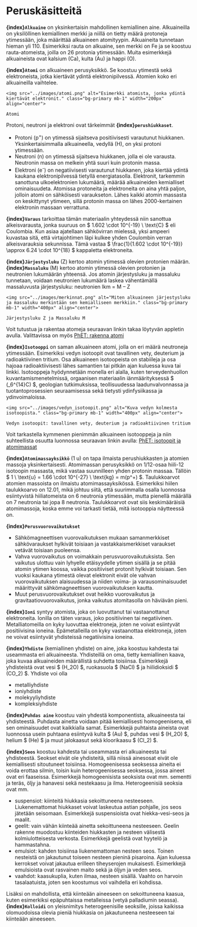 #  Peruskäsitteitä

**{index}`Alkuaine`** on yksinkertaisin mahdollinen kemiallinen aine. Alkuaineilla on yksilöllinen kemiallinen merkki ja niillä on tietty määrä protoneja ytimessään, joka määrittää alkuaineen atomityypin. Alkuaineita tunnetaan hieman yli 110. Esimerkiksi rauta on alkuaine, sen merkki on Fe ja se koostuu rauta-atomeista, joilla on 26 protonia ytimessään. Muita esimerkkejä alkuaineista ovat kalsium (Ca), kulta (Au) ja happi (O).

**{index}`Atomi`** on alkuaineen perusyksikkö. Se koostuu ytimestä sekä elektroneista, jotka kiertävät ydintä elektronipilvessä. Atomien koko eri alkuaineilla vaihtelee.
```{figure-md} Atomi
<img src="../images/atomi.png" alt="Esimerkki atomista, jonka ydintä kiertävät elektronit." class="bg-primary mb-1" width="200px" align="center">

Atomi
```

Protoni, neutroni ja elektroni ovat tärkeimmät **{index}`perushiukkaset`**.
- Protoni (p<sup>+</sup>) on ytimessä sijaitseva positiivisesti varautunut hiukkanen. Yksinkertaisimmalla alkuaineella, vedyllä (H), on yksi protoni ytimessään.
- Neutroni (n) on ytimessä sijaitseva hiukkanen, jolla ei ole varausta. Neutronin massa on melkein yhtä suuri kuin protonin massa.
- Elektroni (e<sup>-</sup>) on negatiivisesti varautunut hiukkanen, joka kiertää ydintä kaukana elektronipilvessä tietyllä energiatasolla. Elektronit, tarkemmin sanottuna ulkoelektronien lukumäärä, määrää alkuaineiden kemialliset ominaisuudeta.
Atomissa protoneita ja elektroneita on aina yhtä paljon, jolloin atomi on sähköisesti varaukseton. Lähes kaikki atomin massasta on keskittynyt ytimeen, sillä protonin massa on lähes 2000-kertainen elektronin massaan verrattuna.

**{index}`Varaus`** tarkoittaa tämän materiaalin yhteydessä niin sanottua alkeisvarausta, jonka suuruus on $ 1.602 \cdot 10^{-19} \ \text{C} $ eli Coulombia. Kun asiaa ajatellaan sähkövirran mielessä, yksi ampeeri kuvastaa sitä, että virtajohtimen läpi kulkee yhden Coulombin verran alkeisvarauksia sekunnissa. Tämä vastaa $ \frac{1}{1.602 \cdot 10^{-19}} \approx 6.24 \cdot 10^{18} $ kappaletta elektroneita.

**{index}`Järjestysluku`** (Z) kertoo atomin ytimessä olevien protonien määrän.
**{index}`Massaluku`** (M) kertoo atomin ytimessä olevien protonien ja neutronien lukumäärän yhteensä. Jos atomin järjestysluku ja massaluku tunnetaan, voidaan neutronien lukumäärä laskea vähentämällä massaluvusta järjestysluku: neutronien lkm = M – Z
```{figure-md} Järjestysluku ja massaluku
<img src="../images/merkinnat.png" alt="Miten alkuaineen järjestysluku ja massaluku merkintään sen kemialliseen merkkiin." class="bg-primary mb-1" width="400px" align="center">

Järjestysluku Z ja Massaluku M
```
Voit tutustua ja rakentaa atomeja seuraavan linkin takaa löytyvän appletin avulla. Valittavissa on myös <a href="https://phet.colorado.edu/sims/html/build-an-atom/latest/build-an-atom_fi.html" target="_blank">PhET: rakenna atomi</a>

**{index}`Isotooppi`** on saman alkuaineen atomi, jolla on eri määrä neutroneja ytimessään. Esimerkiksi vedyn isotoopit ovat tavallinen vety, deuterium ja radioaktiivinen tritium. Osa alkuaineen isotoopeista on stabiileja ja osa hajoaa radioaktiivisesti lähes samantien tai pitkän ajan kuluessa kuva tai linkki. Isotooppeja hyödynnetään monella eri alalla, kuten terveydenhuollon kuvantamismenetelmissä, orgaanisen materiaalin iänmäärityksessä $ (_6^{14}C) $, geologian tutkimuksissa, teollisuudessa laadunvalvonnassa ja tuotantoprosessien seuraamisessa sekä tietysti ydinfysiikassa ja ydinvoimaloissa.
```{figure-md} Vedyn isotoopit
<img src="../images/vedyn_isotoopit.png" alt="Kuva vedyn kolmesta isotoopista." class="bg-primary mb-1" width="400px" align="center">

Vedyn isotoopit: tavallinen vety, deuterium ja radioaktiivinen tritium
```
Voit tarkastella kymmenen pienimmän alkuaineen isotooppeja ja niin suhteellista osuutta luonnossa seuraavan linkin avulla: <a href="https://phet.colorado.edu/sims/html/isotopes-and-atomic-mass/latest/isotopes-and-atomic-mass_fi.html" target="_blank">PhET: isotoopit ja atomimassat</a>

**{index}`Atomimassayksikkö`** (1 u) on tapa ilmaista perushiukkasten ja atomien massoja yksinkertaisesti. Atomimassan perusyksikkö on 1/12-osaa hiili-12 isotoopin massasta, mikä vastaa suunnilleen yhden protonin massaa. Tällöin $ 1 \ \text{u} = 1.66 \cdot 10^{-27} \ \text{kg} = m(p^+) $. Taulukkoarvot atomien massoista on ilmaistu atomimassayksikössä. Esimerkiksi hiilen taulukkoarvo on 12.01, mikä johtuu siitä, että suurimmalla osalla luonnossa esiintyvistä hiiliatomeista on 6 neutronia ytimessään, mutta pienellä määrällä on 7 neutronia tai jopa 8 neutronia. Taulukkoarvot ovat siis keskimääräisiä atomimassoja, koska emme voi tarkasti tietää, mitä isotooppia näytteessä on.

**{index}`Perusvuorovaikutukset`**
- Sähkömagneettisen vuorovaikutuksen mukaan samanmerkkiset sähkövaraukset hylkivät toisiaan ja vastakkaismerkkiset varaukset vetävät toisiaan puoleensa.
- Vahva vuorovaikutus on voimakkain perusvuorovaikutuksista. Sen vaikutus ulottuu vain lyhyelle etäisyydelle ytimen sisällä ja se pitää atomin ytimen koossa, vaikka positiiviset protonit hylkivät toisiaan. Sen vuoksi kaukana ytimestä olevat elektronit eivät ole vahvan vuorovaikutuksen alaisuudessa ja niiden voima- ja varausominaisuudet määrittyvät sähkömagneettisen vuorovaikutuksen kautta.
- Muut perusvuorovaikutukset ovat heikko vuorovaikutus ja gravitaatiovuorovaikutus, jonka vaikutus atomitasolla on häviävän pieni.

**{index}`Ioni`** syntyy atomista, joka on luovuttanut tai vastaanottanut elektroneita. Ionilla on täten varaus, joko positiivinen tai negatiivinen. Metalliatomeilla on kyky luovuttaa elektroneja, joten ne voivat esiintyvät positiivisina ioneina. Epämetalleilla on kyky vastaanottaa elektroneja, joten ne voivat esiintyvät yhdisteissä negatiivisina ioneina.

**{index}`Yhdiste`** (kemiallinen yhdiste) on aine, joka koostuu kahdesta tai useammasta eri alkuaineesta. Yhdisteillä on oma, tietty kemiallinen kaava, joka kuvaa alkuaineiden määrällistä suhdetta toisiinsa. Esimerkkejä yhdisteistä ovat vesi $ (H_2O) $, ruokasuola $ (NaCl) $ ja hiilidioksidi $ (CO_2) $. Yhdiste voi olla
- metalliyhdiste
- ioniyhdiste
- molekyyliyhdiste
- kompleksiyhdiste

**{index}`Puhdas aine`** koostuu vain yhdestä komponentista, alkuaineesta tai yhdisteestä. Puhdasta ainetta voidaan pitää kemiallisesti homogeenisena, eli sen ominaisuudet ovat kaikkialla samat. Esimerkkejä puhtaista aineista ovat luonnossa usein puhtaana esiintyvä kulta $ (Au) $, puhdas vesi $ (H_2O) $, helium $ (He) $ ja muut jalokaasut sekä kloorikaasu $ (Cl_2) $.

**{index}`Seos`** koostuu kahdesta tai useammasta eri alkuaineesta tai yhdisteestä. Seokset eivät ole yhdisteitä, sillä niissä ainesosat eivät ole kemiallisesti sitoutuneet toisiinsa. Homogeenisessa seoksessa aineita ei voida erottaa silmin, toisin kuin heterogeenisessa seoksessa, jossa aineet ovat eri faaseissa. Esimerkkejä homogeenisista seoksista ovat mm. sementti ja teräs, öljy ja hanavesi sekä nestekaasu ja ilma. Heterogeenisiä seoksia ovat mm.
- suspensiot: kiinteitä hiukkasia sekoittuneena nesteeseen. Liukenemattomat hiukkaset voivat laskeutua astian pohjalle, jos seos jätetään seisomaan. Esimerkkejä suspensioista ovat hiekka-vesi-seos ja maalit.
- geelit: vain vähän kiinteää ainetta sekoittuneena nesteeseen. Geelin rakenne muodostuu kiinteiden hiukkasten ja nesteen välisestä kolmiulotteisesta verkosta. Esimerkkejä geelistä ovat hyytelö ja hammastahna.
- emulsiot: kahden toisiinsa liukenemattoman nesteen seos. Toinen nesteistä on jakautunut toiseen nesteen pieninä pisaroina. Ajan kuluessa kerrokset voivat jakautua erilleen tiheyserojen mukaisesti. Esimerkkejä emulsioista ovat rasvainen maito sekä ja öljyn ja veden seos.
- vaahdot: kaasukuplia, kuten ilmaa, nesteen sisällä. Vaahto on harvoin tasalaatuista, joten sen koostumus voi vaihdella eri kohdissa.

Lisäksi on mahdollista, että kiinteään aineeseen on sekoittuneena kaasua, kuten esimerkiksi epäpuhtaissa metalleissa (vetyä palladiumin seassa). **{index}`Kolloidi`** on yleisnimitys heterogeenisille seoksille, joissa kaikissa olomuodoissa olevia pieniä hiukkasia on jakautuneena nesteeseen tai kiinteään aineeseen.
